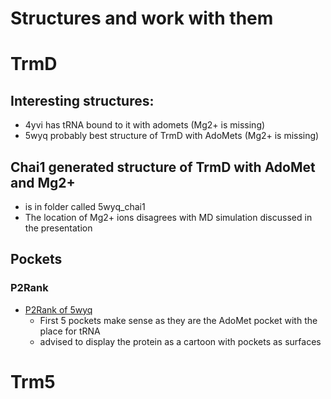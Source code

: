 # Structures and work with them


# TrmD
## Interesting structures:
- 4yvi has tRNA bound to it with adomets (Mg2+ is missing)
- 5wyq probably best structure of TrmD with AdoMets (Mg2+ is missing)

## Chai1 generated structure of TrmD with AdoMet and Mg2+
- is in folder called 5wyq_chai1
- The location of Mg2+ ions disagrees with MD simulation discussed in the presentation

## Pockets
### P2Rank
- [P2Rank of 5wyq](https://prankweb.cz/viewer?id=5wyq&database=v3-conservation-hmm)
  - First 5 pockets make sense as they are the AdoMet pocket with the place for tRNA
  - advised to display the protein as a cartoon with pockets as surfaces



# Trm5
